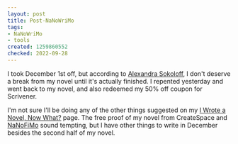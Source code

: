 ```yaml
---
layout: post
title: Post-NaNoWriMo
tags:
- NaNoWriMo
- tools
created: 1259860552
checked: 2022-09-28
---
```

I took December 1st off, but according to [Alexandra Sokoloff](http://web.archive.org/web/20120119183156/http://thedarksalon.blogspot.com/2009/12/nanowrimo-what-next.html), I don't deserve a break from my novel until it's actually finished.  I repented yesterday and went back to my novel, and also redeemed my 50% off coupon for Scrivener.

I'm not sure I'll be doing any of the other things suggested on my [I Wrote a Novel, Now What?](https://web.archive.org/web/20100306025449/http://www.nanowrimo.org/nowwhat) page.  The free proof of my novel from CreateSpace and [NaNoFiMo](http://web.archive.org/web/20180327163337/http://nanofimo.net) sound tempting, but I have other things to write in December besides the second half of my novel.
